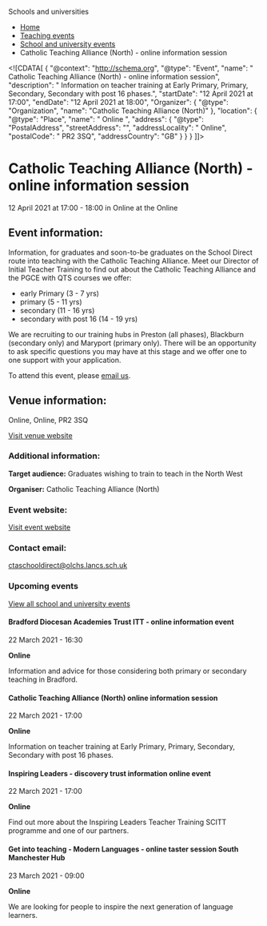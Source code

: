 Schools and universities

*   [Home](/)
*   [Teaching events](/teaching-events)
*   [School and university events](/teaching-events/training-provider-events)
*   Catholic Teaching Alliance (North) - online information session

<!\[CDATA\[ { "@context": "http://schema.org", "@type": "Event", "name": " Catholic Teaching Alliance (North) - online information session", "description": " Information on teacher training at Early Primary, Primary, Secondary, Secondary with post 16 phases.", "startDate": "12 April 2021 at 17:00", "endDate": "12 April 2021 at 18:00", "Organizer": { "@type": "Organization", "name": "Catholic Teaching Alliance (North)" }, "location": { "@type": "Place", "name": " Online ", "address": { "@type": "PostalAddress", "streetAddress": "", "addressLocality": " Online", "postalCode": " PR2 3SQ", "addressCountry": "GB" } } } \]\]>

Catholic Teaching Alliance (North) - online information session
===============================================================

12 April 2021 at 17:00 - 18:00 in Online at the Online

Event information:
------------------

Information, for graduates and soon-to-be graduates on the School Direct route into teaching with the Catholic Teaching Alliance. Meet our Director of Initial Teacher Training to find out about the Catholic Teaching Alliance and the PGCE with QTS courses we offer:

*   early Primary (3 - 7 yrs)
*   primary (5 - 11 yrs)
*   secondary (11 - 16 yrs)
*   secondary with post 16 (14 - 19 yrs)

We are recruiting to our training hubs in Preston (all phases), Blackburn (secondary only) and Maryport (primary only). There will be an opportunity to ask specific questions you may have at this stage and we offer one to one support with your application.

To attend this event, please [email us](mailto:ctaschooldirect@olchs.lancs.sch.uk).

Venue information:
------------------

Online, Online, PR2 3SQ

[Visit venue website](https://www.catholic-teaching-alliance.org/train-to-teach.html "Online")

### Additional information:

**Target audience:** Graduates wishing to train to teach in the North West

**Organiser:** Catholic Teaching Alliance (North)

### Event website:

[Visit event website](https://www.catholic-teaching-alliance.org/itt-drop-in-sessions.html)

### Contact email:

[ctaschooldirect@olchs.lancs.sch.uk](mailto:ctaschooldirect@olchs.lancs.sch.uk)

### Upcoming events

[View all school and university events](/teaching-events/training-provider-events)

[](/teaching-events/training-provider-events/210322-bradford-diocesan-academies-trust-itt-online-information-event)

#### Bradford Diocesan Academies Trust ITT - online information event

22 March 2021 - 16:30

**Online**

Information and advice for those considering both primary or secondary teaching in Bradford.

[](/teaching-events/training-provider-events/210322-catholic-teaching-alliance-north-online-information-session)

#### Catholic Teaching Alliance (North) online information session

22 March 2021 - 17:00

**Online**

Information on teacher training at Early Primary, Primary, Secondary, Secondary with post 16 phases.

[](/teaching-events/training-provider-events/210322-inspiring-leaders-discovery-trust-information-online-event)

#### Inspiring Leaders - discovery trust information online event

22 March 2021 - 17:00

**Online**

Find out more about the Inspiring Leaders Teacher Training SCITT programme and one of our partners.

[](/teaching-events/training-provider-events/210323-get-into-teaching-modern-languages-online-taster-session-south-manchester-hub)

#### Get into teaching - Modern Languages - online taster session South Manchester Hub

23 March 2021 - 09:00

**Online**

We are looking for people to inspire the next generation of language learners.
